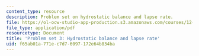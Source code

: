```yaml
---
content_type: resource
description: Problem set on hydrostatic balance and lapse rate.
file: https://ol-ocw-studio-app-production.s3.amazonaws.com/courses/12-003-atmosphere-ocean-and-climate-dynamics-fall-2008/f65ab01a771ec7d76097172e64b834ba_homework3.pdf
file_type: application/pdf
resourcetype: Document
title: 'Problem set 3: Hydrostatic balance and lapse rate'
uid: f65ab01a-771e-c7d7-6097-172e64b834ba
---
```

